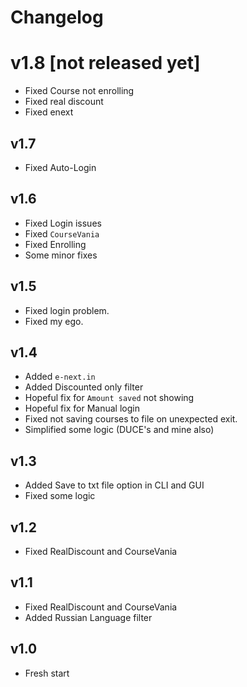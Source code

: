# Changelog

# v1.8 [not released yet]
- Fixed Course not enrolling
- Fixed real discount
- Fixed enext

## v1.7
- Fixed Auto-Login

## v1.6
- Fixed Login issues
- Fixed `CourseVania`
- Fixed Enrolling
- Some minor fixes

## v1.5
- Fixed login problem.
- Fixed my ego.

## v1.4
- Added `e-next.in`
- Added Discounted only filter
- Hopeful fix for `Amount saved` not showing
- Hopeful fix for Manual login
- Fixed not saving courses to file on unexpected exit.
- Simplified some logic (DUCE's and mine also)

## v1.3
- Added Save to txt file option in CLI and GUI
- Fixed some logic


## v1.2
- Fixed RealDiscount and CourseVania

## v1.1
- Fixed RealDiscount and CourseVania
- Added Russian Language filter

## v1.0

- Fresh start
